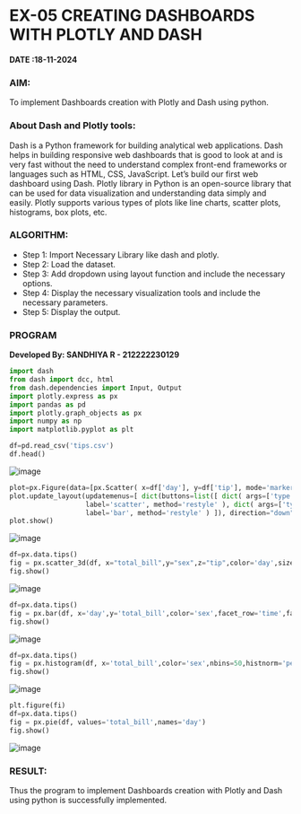# EX-05  CREATING DASHBOARDS WITH PLOTLY AND DASH
**DATE :18-11-2024**
### AIM:
To implement Dashboards creation with Plotly and Dash using python.
### About Dash and Plotly tools:
Dash is a Python framework for building analytical web applications. Dash helps in building responsive web dashboards that is good to look at and is very fast without the need to understand complex front-end frameworks or languages such as HTML, CSS, JavaScript. Let’s build our first web dashboard using Dash.
Plotly library in Python is an open-source library that can be used for data visualization and understanding data simply and easily. Plotly supports various types of plots like line charts, scatter plots, histograms, box plots, etc.
### ALGORITHM:
- Step 1: Import Necessary Library like dash and plotly.
- Step 2: Load the dataset.
- Step 3: Add dropdown using layout function and include the necessary options.
- Step 4: Display the necessary visualization tools and include the necessary parameters.
- Step 5: Display the output.
### PROGRAM 
**Developed By: SANDHIYA R - 212222230129**

```Python
import dash
from dash import dcc, html
from dash.dependencies import Input, Output
import plotly.express as px 
import pandas as pd
import plotly.graph_objects as px 
import numpy as np 
import matplotlib.pyplot as plt 
```

```Python
df=pd.read_csv('tips.csv')
df.head()
```
![image](https://github.com/user-attachments/assets/eab4366f-3712-48f5-b461-0fb01d54d29e)

```Python
plot=px.Figure(data=[px.Scatter( x=df['day'], y=df['tip'], mode='markers',) ])
plot.update_layout(updatemenus=[ dict(buttons=list([ dict( args=['type', 'scatter'], 
                   label='scatter', method='restyle' ), dict( args=['type', 'bar'], 
                   label='bar', method='restyle' ) ]), direction="down", ), ] )
plot.show()
```
![image](https://github.com/user-attachments/assets/4c8e17a2-3007-48e2-ac8f-0e536de8da13)

```Python
df=px.data.tips()
fig = px.scatter_3d(df, x="total_bill",y="sex",z="tip",color='day',size='total_bill',symbol='time')
fig.show()
```
![image](https://github.com/user-attachments/assets/562fde28-d527-40f5-8da5-eb09f76840f2)

```Python
df=px.data.tips()
fig = px.bar(df, x='day',y='total_bill',color='sex',facet_row='time',facet_col='sex')
fig.show()
```
![image](https://github.com/user-attachments/assets/0baa4c9c-9e21-4278-a6c7-d1bf35b1c5c7)

```Python
df=px.data.tips()
fig = px.histogram(df, x='total_bill',color='sex',nbins=50,histnorm='percent',barmode='overlay')
fig.show()
```
![image](https://github.com/user-attachments/assets/5c65e675-5505-49d9-a285-f82fdd67c8da)
```Python
plt.figure(fi)
df=px.data.tips()
fig = px.pie(df, values='total_bill',names='day')
fig.show()
```
![image](https://github.com/user-attachments/assets/c5ffd55d-85cc-4b1d-9030-85bfdab79ae0)

### RESULT:
Thus the program to implement Dashboards creation with Plotly and Dash using python is successfully implemented.

